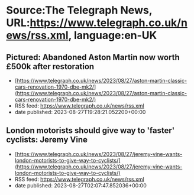 # Source:The Telegraph News, URL:https://www.telegraph.co.uk/news/rss.xml, language:en-UK

## Pictured: Abandoned Aston Martin now worth £500k after restoration
 - [https://www.telegraph.co.uk/news/2023/08/27/aston-martin-classic-cars-renovation-1970-dbe-mk2/](https://www.telegraph.co.uk/news/2023/08/27/aston-martin-classic-cars-renovation-1970-dbe-mk2/)
 - RSS feed: https://www.telegraph.co.uk/news/rss.xml
 - date published: 2023-08-27T19:28:21.052200+00:00



## London motorists should give way to 'faster' cyclists: Jeremy Vine
 - [https://www.telegraph.co.uk/news/2023/08/27/jeremy-vine-wants-london-motorists-to-give-way-to-cyclists/](https://www.telegraph.co.uk/news/2023/08/27/jeremy-vine-wants-london-motorists-to-give-way-to-cyclists/)
 - RSS feed: https://www.telegraph.co.uk/news/rss.xml
 - date published: 2023-08-27T02:07:47.852036+00:00



